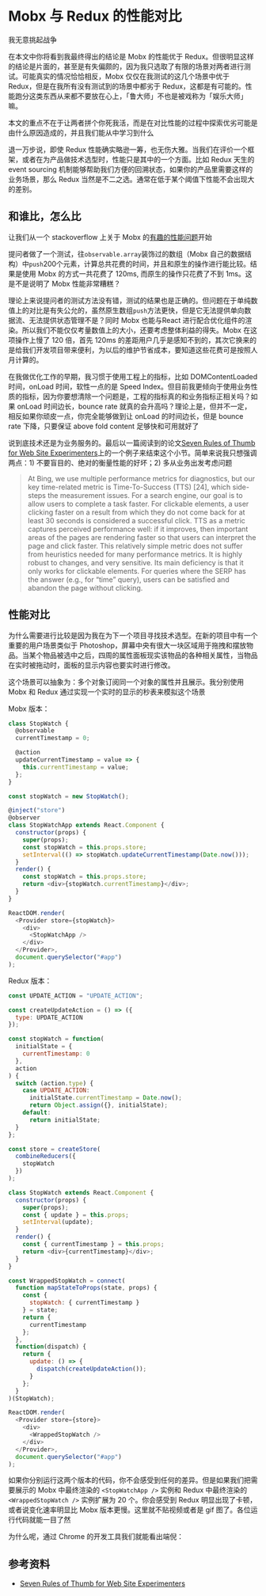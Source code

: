 # Mobx 与 Redux 的性能对比

我无意挑起战争

在本文中你将看到我最终得出的结论是 Mobx 的性能优于 Redux。但很明显这样的结论是片面的，甚至是有失偏颇的，因为我只选取了有限的场景对两者进行测试。可能真实的情况恰恰相反，Mobx 仅仅在我测试的这几个场景中优于 Redux，但是在我所有没有测试到的场景中都劣于 Redux，这都是有可能的。性能跑分这类东西从来都不要放在心上，「鲁大师」不也是被戏称为「娱乐大师」嘛。

本文的重点不在于让两者拼个你死我活，而是在对比性能的过程中探索优劣可能是由什么原因造成的，并且我们能从中学习到什么

退一万步说，即使 Redux 性能确实略逊一筹，也无伤大雅。当我们在评价一个框架，或者在为产品做技术选型时，性能只是其中的一个方面。比如 Redux 天生的 event sourcing 机制能够帮助我们方便的回溯状态，如果你的产品里需要这样的业务场景，那么 Redux 当然是不二之选。通常在低于某个阈值下性能不会出现大的差别。

## 和谁比，怎么比

让我们从一个 stackoverflow 上关于 Mobx 的[有趣的性能问题](https://stackoverflow.com/questions/38460113/mobx-performance)开始

提问者做了一个测试，往`observable.array`装饰过的数组（Mobx 自己的数据结构）中`push`200个元素，计算总共花费的时间，并且和原生的操作进行能比较。结果是使用 Mobx 的方式一共花费了 120ms, 而原生的操作只花费了不到 1ms。这是不是说明了 Mobx 性能非常糟糕？

理论上来说提问者的测试方法没有错，测试的结果也是正确的。但问题在于单纯数值上的对比是有失公允的，虽然原生数组`push`方法更快，但是它无法提供单向数据流、无法提供状态管理不是？同时 Mobx 也能与React 进行配合优化组件的渲染。所以我们不能仅仅考量数值上的大小，还要考虑整体利益的得失。Mobx 在这项操作上慢了 120 倍，首先 120ms 的差距用户几乎是感知不到的，其次它换来的是给我们开发项目带来便利，为以后的维护节省成本，要知道这些花费可是按照人月计算的。

在我做优化工作的早期，我习惯于使用工程上的指标，比如 DOMContentLoaded 时间，onLoad 时间，软性一点的是 Speed Index。但目前我更倾向于使用业务性质的指标，因为你要想清除一个问题是，工程的指标真的和业务指标正相关吗？如果 onLoad 时间边长，bounce rate 就真的会升高吗？理论上是，但并不一定，相反如果你顽皮一点，你完全能够做到让 onLoad 的时间边长，但是 bounce rate 下降，只要保证 above fold content 足够快和可用就好了

说到底技术还是为业务服务的。最后以一篇阅读到的论文[Seven Rules of Thumb for Web Site Experimenters](https://www.exp-platform.com/Documents/2014%20experimentersRulesOfThumb.pdf)上的一个例子来结束这个小节。简单来说我只想强调两点：1) 不要盲目的、绝对的衡量性能的好坏；2) 多从业务出发考虑问题

>At Bing, we use multiple performance metrics for diagnostics, but
our key time-related metric is Time-To-Success (TTS) [24], which
side-steps the measurement issues. For a search engine, our goal is
to allow users to complete a task faster. For clickable elements, a
user clicking faster on a result from which they do not come back
for at least 30 seconds is considered a successful click. TTS as a
metric captures perceived performance well: if it improves, then
important areas of the pages are rendering faster so that users can
interpret the page and click faster. This relatively simple metric
does not suffer from heuristics needed for many performance
metrics. It is highly robust to changes, and very sensitive. Its main
deficiency is that it only works for clickable elements. For queries
where the SERP has the answer (e.g., for “time” query), users can
be satisfied and abandon the page without clicking.

## 性能对比

为什么需要进行比较是因为我在为下一个项目寻找技术选型。在新的项目中有一个重要的用户场景类似于 Photoshop，屏幕中央有很大一块区域用于拖拽和摆放物品。当某个物品被选中之后，四周的属性面板现实该物品的各种相关属性，当物品在实时被拖动时，面板的显示内容也要实时进行修改。

这个场景可以抽象为：多个对象订阅同一个对象的属性并且展示。我分别使用 Mobx 和 Redux 通过实现一个实时的显示的秒表来模拟这个场景

Mobx 版本：

```javascript
class StopWatch {
  @observable
  currentTimestamp = 0;

  @action
  updateCurrentTimestamp = value => {
    this.currentTimestamp = value;
  };
}

const stopWatch = new StopWatch();

@inject("store")
@observer
class StopWatchApp extends React.Component {
  constructor(props) {
    super(props);
    const stopWatch = this.props.store;
    setInterval(() => stopWatch.updateCurrentTimestamp(Date.now()));
  }
  render() {
    const stopWatch = this.props.store;
    return <div>{stopWatch.currentTimestamp}</div>;
  }
}

ReactDOM.render(
  <Provider store={stopWatch}>
    <div>
      <StopWatchApp />
    </div>
  </Provider>,
  document.querySelector("#app")
);
```

Redux 版本：

```javascript
const UPDATE_ACTION = "UPDATE_ACTION";

const createUpdateAction = () => ({
  type: UPDATE_ACTION
});

const stopWatch = function(
  initialState = {
    currentTimestamp: 0
  },
  action
) {
  switch (action.type) {
    case UPDATE_ACTION:
      initialState.currentTimestamp = Date.now();
      return Object.assign({}, initialState);
    default:
      return initialState;
  }
};

const store = createStore(
  combineReducers({
    stopWatch
  })
);

class StopWatch extends React.Component {
  constructor(props) {
    super(props);
    const { update } = this.props;
    setInterval(update);
  }
  render() {
    const { currentTimestamp } = this.props;
    return <div>{currentTimestamp}</div>;
  }
}

const WrappedStopWatch = connect(
  function mapStateToProps(state, props) {
    const {
      stopWatch: { currentTimestamp }
    } = state;
    return {
      currentTimestamp
    };
  },
  function(dispatch) {
    return {
      update: () => {
        dispatch(createUpdateAction());
      }
    };
  }
)(StopWatch);

ReactDOM.render(
  <Provider store={store}>
    <div>
      <WrappedStopWatch />
    </div>
  </Provider>,
  document.querySelector("#app")
);
```

如果你分别运行这两个版本的代码，你不会感受到任何的差异。但是如果我们把需要展示的 Mobx 中最终渲染的 `<StopWatchApp />` 实例和 Redux 中最终渲染的 `<WrappedStopWatch />` 实例扩展为 20 个。你会感受到 Redux 明显出现了卡顿，或者说变化速率明显比 Mobx 版本更慢。这里就不贴视频或者是 gif 图了。各位运行代码就能一目了然

为什么呢，通过 Chrome 的开发工具我们就能看出端倪：



## 参考资料

- [Seven Rules of Thumb for Web Site Experimenters](https://www.exp-platform.com/Documents/2014%20experimentersRulesOfThumb.pdf)